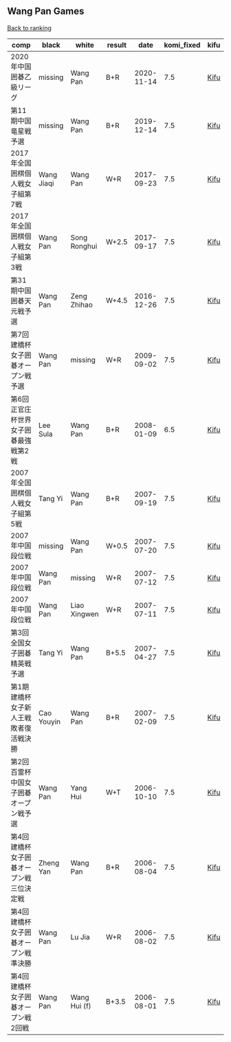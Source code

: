 ## Wang Pan Games

[Back to ranking](../../index.md)




| **comp** | **black** | **white** | **result** | **date** | **komi_fixed** | **kifu** | 
| --- | --- | --- | --- | --- | --- | --- |
| 2020年中国囲碁乙級リーグ | missing | Wang Pan | B+R | 2020-11-14 | 7.5 | [Kifu](https://kifudepot.net/kifucontents.php?id=TYvv0biqhzgPdyXHR8ONhg%3D%3D) | 
| 第11期中国竜星戦予選 | missing | Wang Pan | B+R | 2019-12-14 | 7.5 | [Kifu](https://kifudepot.net/kifucontents.php?id=1NYTS4zGWyHn05uXCjY7ag%3D%3D) | 
| 2017年全国囲棋個人戦女子組第7戦 | Wang Jiaqi | Wang Pan | W+R | 2017-09-23 | 7.5 | [Kifu](https://kifudepot.net/kifucontents.php?id=xFUSmAHDZMiVyCgp7UKRQA%3D%3D) | 
| 2017年全国囲棋個人戦女子組第3戦 | Wang Pan | Song Ronghui | W+2.5 | 2017-09-17 | 7.5 | [Kifu](https://kifudepot.net/kifucontents.php?id=zaGezqx7LxBcOZWe4EocPg%3D%3D) | 
| 第31期中国囲碁天元戦予選 | Wang Pan | Zeng Zhihao | W+4.5 | 2016-12-26 | 7.5 | [Kifu](https://kifudepot.net/kifucontents.php?id=41dl1349nlawfVA0KZRFRA%3D%3D) | 
| 第7回建橋杯女子囲碁オープン戦予選 | Wang Pan | missing | W+R | 2009-09-02 | 7.5 | [Kifu](https://kifudepot.net/kifucontents.php?id=N%2BiBhqpetNdKPoNEPNs%2FkA%3D%3D) | 
| 第6回正官庄杯世界女子囲碁最強戦第2戦 | Lee Sula | Wang Pan | B+R | 2008-01-09 | 6.5 | [Kifu](https://kifudepot.net/kifucontents.php?id=iraGD0kht4cUi6cjxp6jTQ%3D%3D) | 
| 2007年全国囲棋個人戦女子組第5戦 | Tang Yi | Wang Pan | B+R | 2007-09-19 | 7.5 | [Kifu](https://kifudepot.net/kifucontents.php?id=XUvay3yOBO6x0SqGpeNjIg%3D%3D) | 
| 2007年中国段位戦 | missing | Wang Pan | W+0.5 | 2007-07-20 | 7.5 | [Kifu](https://kifudepot.net/kifucontents.php?id=mb3mHzVCV6%2FKihoMu3QN0g%3D%3D) | 
| 2007年中国段位戦 | Wang Pan | missing | W+R | 2007-07-12 | 7.5 | [Kifu](https://kifudepot.net/kifucontents.php?id=oJOIyPeAWQCbTjMsPpmtrA%3D%3D) | 
| 2007年中国段位戦 | Wang Pan | Liao Xingwen | W+R | 2007-07-11 | 7.5 | [Kifu](https://kifudepot.net/kifucontents.php?id=Q45e%2BEpNdO0SlJC2tUarOA%3D%3D) | 
| 第3回全国女子囲碁精英戦予選 | Tang Yi | Wang Pan | B+5.5 | 2007-04-27 | 7.5 | [Kifu](https://kifudepot.net/kifucontents.php?id=bHzDCkAf663N6Bte0HrAyA%3D%3D) | 
| 第1期建橋杯女子新人王戦敗者復活戦決勝 | Cao Youyin | Wang Pan | B+R | 2007-02-09 | 7.5 | [Kifu](https://kifudepot.net/kifucontents.php?id=UBMrcKAoTpExc%2FbboJvjaA%3D%3D) | 
| 第2回百霊杯中国女子囲碁オープン戦予選 | Wang Pan | Yang Hui | W+T | 2006-10-10 | 7.5 | [Kifu](https://kifudepot.net/kifucontents.php?id=MNI3Dha%2BDp7NxhEqJrIZEA%3D%3D) | 
| 第4回建橋杯女子囲碁オープン戦三位決定戦 | Zheng Yan | Wang Pan | B+R | 2006-08-04 | 7.5 | [Kifu](https://kifudepot.net/kifucontents.php?id=U%2BUSxoraR9BGe27BsrnyfA%3D%3D) | 
| 第4回建橋杯女子囲碁オープン戦準決勝 | Wang Pan | Lu Jia | W+R | 2006-08-02 | 7.5 | [Kifu](https://kifudepot.net/kifucontents.php?id=roFeIxazL0Go2m6qOoemSA%3D%3D) | 
| 第4回建橋杯女子囲碁オープン戦2回戦 | Wang Pan | Wang Hui (f) | B+3.5 | 2006-08-01 | 7.5 | [Kifu](https://kifudepot.net/kifucontents.php?id=XGuISijOuQd2UauuSqV5RQ%3D%3D) |




